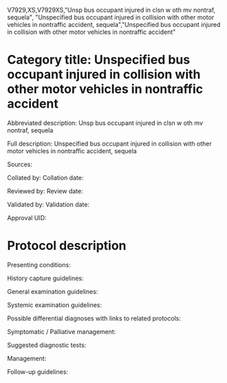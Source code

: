 V7929,XS,V7929XS,"Unsp bus occupant injured in clsn w oth mv nontraf, sequela", "Unspecified bus occupant injured in collision with other motor vehicles in nontraffic accident, sequela","Unspecified bus occupant injured in collision with other motor vehicles in nontraffic accident"
# Category title: Unspecified bus occupant injured in collision with other motor vehicles in nontraffic accident

Abbreviated description: Unsp bus occupant injured in clsn w oth mv nontraf, sequela

Full description: Unspecified bus occupant injured in collision with other motor vehicles in nontraffic accident, sequela

Sources:

Collated by:
Collation date:

Reviewed by:
Review date:

Validated by:
Validation date:

Approval UID:

# Protocol description

Presenting conditions:

History capture guidelines:

General examination guidelines:

Systemic examination guidelines:

Possible differential diagnoses with links to related protocols:

Symptomatic / Palliative management:

Suggested diagnostic tests:

Management:

Follow-up guidelines:
